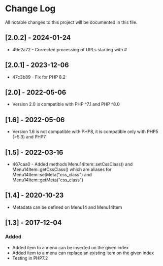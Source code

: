 Change Log
==========
All notable changes to this project will be documented in this file.

## [2.0.2] - 2024-01-24

* 49e2a72 - Corrected processing of URLs starting with #

## [2.0.1] - 2023-12-06

* 47c3b89 - Fix for PHP 8.2

## [2.0] - 2022-05-06

* Version 2.0 is compatible with PHP ^7.1 and PHP ^8.0

## [1.6] - 2022-05-06

* Version 1.6 is not compatible with PHP8, it is compatible only with PHP5 (>5.3) and PHP7

## [1.5] - 2022-03-16

* 467caa0 - Added methods Menu14Item::setCssClass() and Menu14Item::getCssClass() which are aliases for Menu14Item::setMeta("css_class") and Menu14Item::getMeta("css_class")

## [1.4] - 2020-10-23

- Metadata can be defined on Menu14 and Menu14Item

## [1.3] - 2017-12-04

### Added
- Added item to a menu can be inserted on the given index
- Added item to a menu can replace an existing item on the given index
- Testing in PHP7.2
